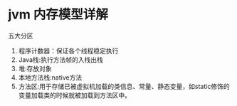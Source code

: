 # jvm 内存模型详解

五大分区
1. 程序计数器：保证各个线程稳定执行
2. Java栈:执行方法帧的入栈出栈
3. 堆:存放对象
4. 本地方法栈:native方法
5. 方法区:用于存储已被虚拟机加载的类信息、常量、静态变量，如static修饰的变量加载类的时候就被加载到方法区中。
